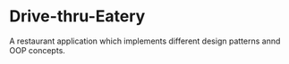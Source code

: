 # Drive-thru-Eatery
A restaurant application which implements different design patterns annd OOP concepts.
